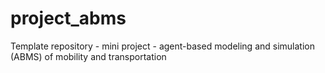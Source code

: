 # project_abms
Template repository - mini project - agent-based modeling and simulation (ABMS) of mobility and transportation
